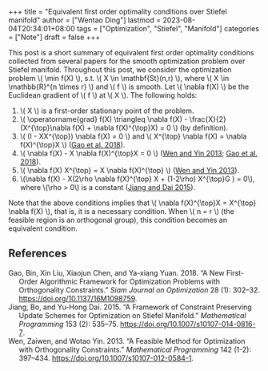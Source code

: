 +++
title = "Equivalent first order optimality conditions over Stiefel manifold"
author = ["Wentao Ding"]
lastmod = 2023-08-04T20:34:01+08:00
tags = ["Optimization", "Stiefel", "Manifold"]
categories = ["Note"]
draft = false
+++

This post is a short summary of equivalent first order optimality conditions collected from several papers for the smooth optimization problem over Stiefel manifold.
Throughout this post, we consider the optimization problem \\( \min f(X) \\), s.t. \\( X \in \mathbf{St}(n,r) \\), where \\( X \in \mathbb{R}^{n \times r} \\) and \\( f \\) is smooth. Let \\( \nabla f(X) \\) be the Euclidean gradient of \\( f \\) at \\( X \\). The following holds:

1.  \\( X \\) is a first-order stationary point of the problem.
2.  \\( \operatorname{grad} f(X) \triangleq \nabla f(X) - \frac{X}{2} (X^{\top}\nabla f(X) + \nabla f(X)^{\top}X) = 0 \\) (by definition).
3.  \\( (I - XX^{\top}) \nabla f(X) = 0 \\) and \\( X^{\top} \nabla f(X) = \nabla f(X)^{\top}X \\) (<a href="#citeproc_bib_item_1">Gao et al. 2018</a>).
4.  \\( \nabla f(X) - X \nabla f(X)^{\top}X = 0 \\) (<a href="#citeproc_bib_item_3">Wen and Yin 2013</a>; <a href="#citeproc_bib_item_1">Gao et al. 2018</a>).
5.  \\(  \nabla f(X) X^{\top} = X \nabla f(X)^{\top} \\) (<a href="#citeproc_bib_item_3">Wen and Yin 2013</a>).
6.  \\(\nabla f(X) - X(2\rho \nabla f(X)^{\top} X + (1-2\rho) X^{\top}G ) = 0\\), where \\(\rho > 0\\) is a constant (<a href="#citeproc_bib_item_2">Jiang and Dai 2015</a>).

Note that the above conditions implies that \\( \nabla f(X)^{\top}X = X^{\top} \nabla f(X) \\), that is, it is a necessary condition. When \\( n = r \\) (the feasible region is an orthogonal group), this condition becomes an equivalent condition.

## References

<style>.csl-entry{text-indent: -1.5em; margin-left: 1.5em;}</style><div class="csl-bib-body">
  <div class="csl-entry"><a id="citeproc_bib_item_1"></a>Gao, Bin, Xin Liu, Xiaojun Chen, and Ya-xiang Yuan. 2018. “A New First-Order Algorithmic Framework for Optimization Problems with Orthogonality Constraints.” <i>Siam Journal on Optimization</i> 28 (1): 302–32. <a href="https://doi.org/10.1137/16M1098759">https://doi.org/10.1137/16M1098759</a>.</div>
  <div class="csl-entry"><a id="citeproc_bib_item_2"></a>Jiang, Bo, and Yu-Hong Dai. 2015. “A Framework of Constraint Preserving Update Schemes for Optimization on Stiefel Manifold.” <i>Mathematical Programming</i> 153 (2): 535–75. <a href="https://doi.org/10.1007/s10107-014-0816-7">https://doi.org/10.1007/s10107-014-0816-7</a>.</div>
  <div class="csl-entry"><a id="citeproc_bib_item_3"></a>Wen, Zaiwen, and Wotao Yin. 2013. “A Feasible Method for Optimization with Orthogonality Constraints.” <i>Mathematical Programming</i> 142 (1-2): 397–434. <a href="https://doi.org/10.1007/s10107-012-0584-1">https://doi.org/10.1007/s10107-012-0584-1</a>.</div>
</div>
